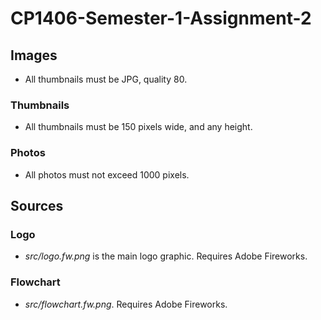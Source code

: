 # CP1406-Semester-1-Assignment-2

## Images
 * All thumbnails must be JPG, quality 80.

### Thumbnails
 * All thumbnails must be 150 pixels wide, and any height.

### Photos
 * All photos must not exceed 1000 pixels.

## Sources

### Logo
 * *src/logo.fw.png* is the main logo graphic. Requires Adobe Fireworks.

### Flowchart
 * *src/flowchart.fw.png*. Requires Adobe Fireworks.
